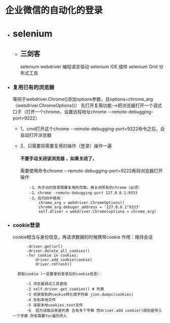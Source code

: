 # 企业微信的自动化的登录

- # selenium
    - ## 三剑客 
      selenium webdriver 编程语言驱动
      selenium IDE 插件
      selenium Grid 分布式工具
      
- ### 复用已有的浏览器
  等同于webdriver.Chrome()添加options参数，且options=chrome_arg（webdriver.ChromeOptions()）
  先打开复用功能-->把浏览器打开一个调式口子（打开一个chrome，设置远程地址chrome --remote-debugging-port=9222）
  - 1、cmd打开这个chrome --remote-debugging-port=9222命令之后，会自动打开浏览器
  - 2、只需要将需要复用的操作（登录）操作一遍
      #### 不要手动关闭该浏览器 ，如果关闭了，
    需要使用命令chrome --remote-debugging-port=9222再将浏览器打开 操作
    
            -1、先手动的登录需要复用的页面，再关闭所有的chrome（必须）
            -2、chrome -remote-debugging-port 127.0.0.1:9333
            -3、在代码中使用：
                chrome_arg = webdriver.ChromeOptions()
                chrome_arg.debuger_address = '127.0.0.1"9333'
                self.driver = webdriver.Chrome(options = chrome_arg)
  
- ### cookie登录
    cookie相当与身份信息，再请求数据的时候携带cookie
        作用：维持会话
            
            -driver.get(url)
            -driver.delete_all_cookies()
            -for cookie in cookies:
                driver.add_cookie(cookie)
                driver.refresh()
    
        获取cookie（一定要拿到登录后的cookie信息）：
            
            -1 浏览器调试工具查找
            -2 self.driver.get_cookies() # 列表 
            -3 将获取到的cookie转化成字符串 jion.dumps(cookies)
            -4 存到本地文件
            -5 读取本地cookies.text文件
            -6  因为读取出来是列表 含有多个字典 而driver.add cookie()规则是传入一个字典 所有需要for遍历传入